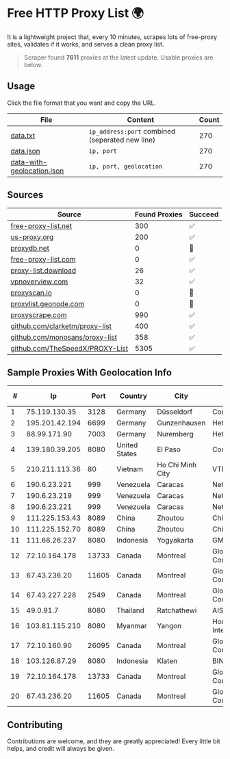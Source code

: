 
# Free HTTP Proxy List 🌍

It is a lightweight project that, every 10 minutes, scrapes lots of free-proxy sites, validates if it works, and serves a clean proxy list.


> Scraper found **7611** proxies at the latest update. Usable proxies are below.

## Usage

Click the file format that you want and copy the URL.


|File|Content|Count|
|----|-------|-----|
|[data.txt](https://raw.githubusercontent.com/themiralay/Proxy-List-World/master/data.txt)|`ip_address:port` combined (seperated new line)|270|
|[data.json](https://raw.githubusercontent.com/themiralay/Proxy-List-World/master/data.json)|`ip, port`|270|
|[data-with-geolocation.json](https://raw.githubusercontent.com/themiralay/Proxy-List-World/master/data-with-geolocation.json)|`ip, port, geolocation`|270|

## Sources

|Source|Found Proxies|Succeed|
|------|-------------|-------|
|[free-proxy-list.net](https://free-proxy-list.net)|300|✅|
|[us-proxy.org](https://www.us-proxy.org)|200|✅|
|[proxydb.net](http://proxydb.net)|0|🚫|
|[free-proxy-list.com](https://free-proxy-list.com/?page=&port=&type%5B%5D=http&type%5B%5D=https&up_time=0&search=Search)|0|✅|
|[proxy-list.download](https://www.proxy-list.download/HTTP)|26|✅|
|[vpnoverview.com](https://vpnoverview.com/privacy/anonymous-browsing/free-proxy-servers)|32|✅|
|[proxyscan.io](https://www.proxyscan.io)|0|🚫|
|[proxylist.geonode.com](https://proxylist.geonode.com/api/proxy-list?limit=300&page=1&sort_by=lastChecked&sort_type=desc&protocols=http,https)|0|🚫|
|[proxyscrape.com](https://api.proxyscrape.com/v2/?request=displayproxies&protocol=http&timeout=10000&country=all&ssl=all&anonymity=all)|990|✅|
|[github.com/clarketm/proxy-list](https://raw.githubusercontent.com/clarketm/proxy-list/master/proxy-list-raw.txt)|400|✅|
|[github.com/monosans/proxy-list](https://raw.githubusercontent.com/monosans/proxy-list/main/proxies/http.txt)|358|✅|
|[github.com/TheSpeedX/PROXY-List](https://raw.githubusercontent.com/TheSpeedX/PROXY-List/master/http.txt)|5305|✅|


## Sample Proxies With Geolocation Info

|#|Ip|Port|Country|City|Internet Service Provider|
|-|--|----|-------|----|-------------------------|
|1|75.119.130.35|3128|Germany|Düsseldorf|Contabo GmbH|
|2|195.201.42.194|6699|Germany|Gunzenhausen|Hetzner Online GmbH|
|3|88.99.171.90|7003|Germany|Nuremberg|Hetzner Online GmbH|
|4|139.180.39.205|8080|United States|El Paso|Conterra|
|5|210.211.113.36|80|Vietnam|Ho Chi Minh City|VTDC|
|6|190.6.23.221|999|Venezuela|Caracas|Net Uno|
|7|190.6.23.219|999|Venezuela|Caracas|Net Uno|
|8|190.6.23.221|999|Venezuela|Caracas|Net Uno|
|9|111.225.153.43|8089|China|Zhoutou|China Telecom|
|10|111.225.152.70|8089|China|Zhoutou|China Telecom|
|11|111.68.26.237|8080|Indonesia|Yogyakarta|GMEDIA|
|12|72.10.164.178|13733|Canada|Montreal|GloboTech Communications|
|13|67.43.236.20|11605|Canada|Montreal|GloboTech Communications|
|14|67.43.227.228|2549|Canada|Montreal|GloboTech Communications|
|15|49.0.91.7|8080|Thailand|Ratchathewi|AIS-Fibre|
|16|103.81.115.210|8080|Myanmar|Yangon|Horizon Telecom International|
|17|72.10.160.90|26095|Canada|Montreal|GloboTech Communications|
|18|103.126.87.29|8080|Indonesia|Klaten|BINTANGPERKASAORION|
|19|72.10.164.178|13733|Canada|Montreal|GloboTech Communications|
|20|67.43.236.20|11605|Canada|Montreal|GloboTech Communications|



## Contributing

Contributions are welcome, and they are greatly appreciated! Every
little bit helps, and credit will always be given.


